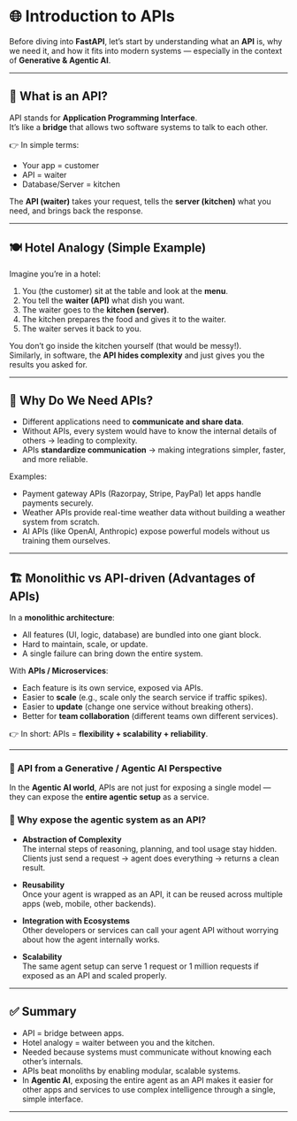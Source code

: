 # 🌐 Introduction to APIs

Before diving into **FastAPI**, let’s start by understanding what an **API** is, why we need it, and how it fits into modern systems — especially in the context of **Generative & Agentic AI**.  

---

## 🔹 What is an API?
API stands for **Application Programming Interface**.  
It’s like a **bridge** that allows two software systems to talk to each other.  

👉 In simple terms:  
- Your app = customer  
- API = waiter  
- Database/Server = kitchen  

The **API (waiter)** takes your request, tells the **server (kitchen)** what you need, and brings back the response.  

---

## 🍽 Hotel Analogy (Simple Example)
Imagine you’re in a hotel:  
1. You (the customer) sit at the table and look at the **menu**.  
2. You tell the **waiter (API)** what dish you want.  
3. The waiter goes to the **kitchen (server)**.  
4. The kitchen prepares the food and gives it to the waiter.  
5. The waiter serves it back to you.  

You don’t go inside the kitchen yourself (that would be messy!).  
Similarly, in software, the **API hides complexity** and just gives you the results you asked for.  

---

## 🚀 Why Do We Need APIs?
- Different applications need to **communicate and share data**.  
- Without APIs, every system would have to know the internal details of others → leading to complexity.  
- APIs **standardize communication** → making integrations simpler, faster, and more reliable.  

Examples:
- Payment gateway APIs (Razorpay, Stripe, PayPal) let apps handle payments securely.  
- Weather APIs provide real-time weather data without building a weather system from scratch.  
- AI APIs (like OpenAI, Anthropic) expose powerful models without us training them ourselves.  

---

## 🏗 Monolithic vs API-driven (Advantages of APIs)
In a **monolithic architecture**:
- All features (UI, logic, database) are bundled into one giant block.  
- Hard to maintain, scale, or update.  
- A single failure can bring down the entire system.  

With **APIs / Microservices**:
- Each feature is its own service, exposed via APIs.  
- Easier to **scale** (e.g., scale only the search service if traffic spikes).  
- Easier to **update** (change one service without breaking others).  
- Better for **team collaboration** (different teams own different services).  

👉 In short: APIs = **flexibility + scalability + reliability**.  

---

### 🤖 API from a Generative / Agentic AI Perspective

In the **Agentic AI world**, APIs are not just for exposing a single model — they can expose the **entire agentic setup** as a service.  

### 🔹 Why expose the agentic system as an API?
- **Abstraction of Complexity**  
  The internal steps of reasoning, planning, and tool usage stay hidden.  
  Clients just send a request → agent does everything → returns a clean result.  

- **Reusability**  
  Once your agent is wrapped as an API, it can be reused across multiple apps (web, mobile, other backends).  

- **Integration with Ecosystems**  
  Other developers or services can call your agent API without worrying about how the agent internally works.  

- **Scalability**  
  The same agent setup can serve 1 request or 1 million requests if exposed as an API and scaled properly.  



---

## ✅ Summary
- API = bridge between apps.  
- Hotel analogy = waiter between you and the kitchen.  
- Needed because systems must communicate without knowing each other’s internals.  
- APIs beat monoliths by enabling modular, scalable systems.  
- In **Agentic AI**, exposing the entire agent as an API makes it easier for other apps and services to use complex intelligence through a single, simple interface.  


---
